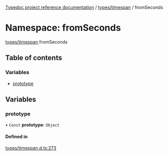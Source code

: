 [Typedoc project reference documentation](../README.md) / [types/timespan](types_timespan.md) / fromSeconds

# Namespace: fromSeconds

[types/timespan](types_timespan.md).fromSeconds

## Table of contents

### Variables

- [prototype](types_timespan.fromseconds.md#prototype)

## Variables

### prototype

• `Const` **prototype**: `Object`

#### Defined in

[types/timespan.d.ts:273](https://github.com/DocuWare/REST-Sample-TS/blob/828b3d4/src/types/timespan.d.ts#L273)
